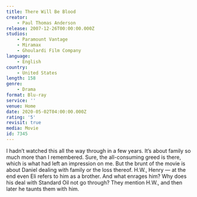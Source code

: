 ```yaml
---
title: There Will Be Blood
creator:
    - Paul Thomas Anderson
release: 2007-12-26T00:00:00.000Z
studios:
    - Paramount Vantage
    - Miramax
    - Ghoulardi Film Company
language:
    - English
country:
    - United States
length: 158
genre:
    - Drama
format: Blu-ray
service: ''
venue: Home
date: 2020-05-02T04:00:00.000Z
rating: '5'
revisit: true
media: Movie
id: 7345
---
```


I hadn’t watched this all the way through in a few years. It’s about family so much more than I remembered. Sure, the all-consuming greed is there, which is what had left an impression on me. But the brunt of the movie is about Daniel dealing with family or the loss thereof. H.W., Henry — at the end even Eli refers to him as a brother. And what enrages him? Why does his deal with Standard Oil not go through? They mention H.W., and then later he taunts them with him.
